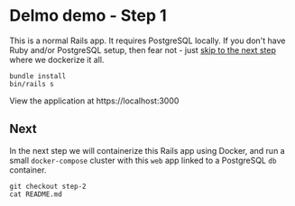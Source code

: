 # Delmo demo - Step 1

This is a normal Rails app. It requires PostgreSQL locally. If you don't have Ruby and/or PostgreSQL setup, then fear not - just [skip to the next step](#next) where we dockerize it all.

```
bundle install
bin/rails s
```

View the application at https://localhost:3000

## Next

In the next step we will containerize this Rails app using Docker, and run a small `docker-compose` cluster with this `web` app linked to a PostgreSQL `db` container.

```
git checkout step-2
cat README.md
```
